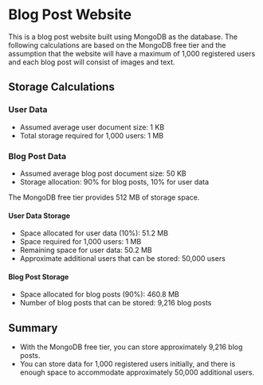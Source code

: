 # Blog Post Website

This is a blog post website built using MongoDB as the database. The following calculations are based on the MongoDB free tier and the assumption that the website will have a maximum of 1,000 registered users and each blog post will consist of images and text.

## Storage Calculations

### User Data

- Assumed average user document size: 1 KB
- Total storage required for 1,000 users: 1 MB

### Blog Post Data

- Assumed average blog post document size: 50 KB
- Storage allocation: 90% for blog posts, 10% for user data

The MongoDB free tier provides 512 MB of storage space.

#### User Data Storage

- Space allocated for user data (10%): 51.2 MB
- Space required for 1,000 users: 1 MB
- Remaining space for user data: 50.2 MB
- Approximate additional users that can be stored: 50,000 users

#### Blog Post Storage

- Space allocated for blog posts (90%): 460.8 MB
- Number of blog posts that can be stored: 9,216 blog posts

## Summary

- With the MongoDB free tier, you can store approximately 9,216 blog posts.
- You can store data for 1,000 registered users initially, and there is enough space to accommodate approximately 50,000 additional users.

